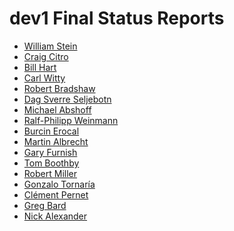 

# dev1 Final Status Reports

* <a href="/dev1/stein">William Stein</a>  
* <a href="/dev1/craigcitro">Craig Citro</a> 
* <a href="/dev1/billhart">Bill Hart</a> 
* <a href="/dev1/cwitty">Carl Witty</a> 
* <a href="/dev1/robertwb">Robert Bradshaw</a> 
* <a class="http" href="http://wiki.cython.org/DagSverreSeljebotn/dev1">Dag Sverre Seljebotn</a> 
* <a href="/dev1/michaelabshoff">Michael Abshoff</a> 
* <a href="/dev1/rpw">Ralf-Philipp Weinmann</a> 
* <a href="/dev1/burcin">Burcin Erocal</a> 
* <a href="/dev1/status/malb">Martin Albrecht</a> 
* <a href="/dev1/gfurnish">Gary Furnish</a> 
* <a href="/dev1/boothby">Tom Boothby</a> 
* <a href="/dev1/robertmiller">Robert Miller</a> 
* <a href="/dev1/tornaria">Gonzalo Tornaría</a> 
* <a href="/dev1/cpernet">Clément Pernet</a> 
* <a href="/dev1/gbard">Greg Bard</a> 
* <a href="/dev1/ncalexan">Nick Alexander</a> 